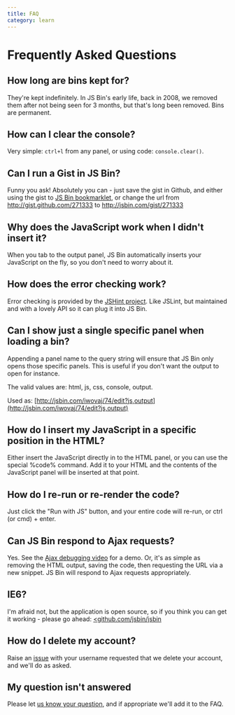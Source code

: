 ```yaml
---
title: FAQ
category: learn
---
```

# Frequently Asked Questions

## How long are bins kept for?

They're kept indefinitely. In JS Bin's early life, back in 2008, we removed them after not being seen for 3 months, but that's long been removed. Bins are permanent.

## How can I clear the console?

Very simple: `ctrl+l` from any panel, or using code: `console.clear()`.

## Can I run a Gist in JS Bin?

Funny you ask! Absolutely you can - just save the gist in Github, and either using the gist to [JS Bin bookmarklet][1], or change the url from [<http://gist.github.com/271333>][2] to [<http://jsbin.com/gist/271333>][3]

## Why does the JavaScript work when I didn't insert it?

When you tab to the output panel, JS Bin automatically inserts your JavaScript on the fly, so you don't need to worry about it.

## How does the error checking work?

Error checking is provided by the [JSHint project][4]. Like JSLint, but maintained and with a lovely API so it can plug it into JS Bin.

## Can I show just a single specific panel when loading a bin?

Appending a panel name to the query string will ensure that JS Bin only opens those specific panels. This is useful if you don't want the output to open for instance.

The valid values are: html, js, css, console, output.

Used as: [http://jsbin.com/iwovaj/74/edit?js,output](http://jsbin.com/iwovaj/74/edit?js,output)

## How do I insert my JavaScript in a specific position in the HTML?

Either insert the JavaScript directly in to the HTML panel, or you can use the special %code% command. Add it to your HTML and the contents of the JavaScript panel will be inserted at that point.

## How do I re-run or re-render the code?

Just click the "Run with JS" button, and your entire code will re-run, or ctrl (or cmd) + enter.

## Can JS Bin respond to Ajax requests?

Yes. See the [Ajax debugging video][5] for a demo. Or, it's as simple as removing the HTML output, saving the code, then requesting the URL via a new snippet. JS Bin will respond to Ajax requests appropriately.

## IE6?

I'm afraid not, but the application is open source, so if you think you can get it working - please go ahead: [<github.com/jsbin/jsbin][6]

## How do I delete my account?

Raise an [issue][7] with your username requested that we delete your account, and we'll do as asked.

## My question isn't answered

Please let [us know your question][8], and if appropriate we'll add it to the FAQ.

 [1]: javascript:(function()%7Bwindow.location='http://jsbin.com/gist'+window.location.pathname%7D)()
 [2]: http://gist.github.com/271333
 [3]: http://jsbin.com/gist/271333
 [4]: http://jshint.com/ "http://jshint.com/"
 [5]: http://jsbin.tumblr.com/post/9246335362/testing-ajax-rquests-one-of-js-bins-original "http://jsbin.tumblr.com/post/9246335362/testing-ajax-rquests-one-of-js-bins-original"
 [6]: http://github.com/jsbin/jsbin
 [7]: http://github.com/jsbin/jsbin/issues/new
 [8]: http://github.com/jsbin/learn/issues/new
